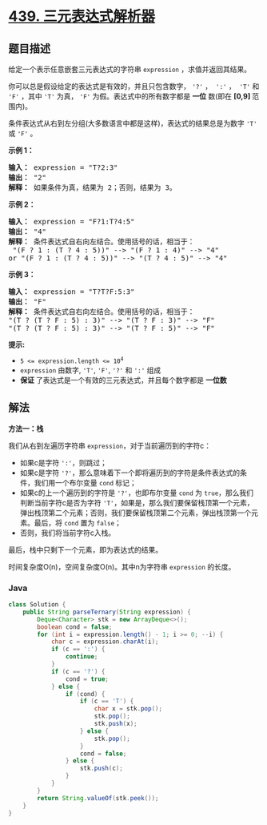 # [439. 三元表达式解析器](https://leetcode.cn/problems/ternary-expression-parser)

## 题目描述

<p>给定一个表示任意嵌套三元表达式的字符串&nbsp;<code>expression</code>&nbsp;，求值并返回其结果。</p>

<p>你可以总是假设给定的表达式是有效的，并且只包含数字，&nbsp;<code>'?'</code>&nbsp;，&nbsp;&nbsp;<code>':'</code>&nbsp;，&nbsp;&nbsp;<code>'T'</code>&nbsp;和 <code>'F'</code> ，其中 <code>'T'</code> 为真， <code>'F'</code> 为假。表达式中的所有数字都是 <strong>一位</strong> 数(即在 <strong>[0,9] </strong>范围内)。</p>

<p>条件表达式从右到左分组(大多数语言中都是这样)，表达式的结果总是为数字 <code>'T'</code> 或 <code>'F'</code> 。</p>

<p><strong>示例 1：</strong></p>

<pre>
<strong>输入：</strong> expression = "T?2:3"
<strong>输出：</strong> "2"
<strong>解释：</strong> 如果条件为真，结果为 2；否则，结果为 3。
</pre>

<p><strong>示例 2：</strong></p>

<pre>
<strong>输入：</strong> expression = "F?1:T?4:5"
<strong>输出：</strong> "4"
<strong>解释：</strong> 条件表达式自右向左结合。使用括号的话，相当于：
 "(F ? 1 : (T ? 4 : 5))" --&gt; "(F ? 1 : 4)" --&gt; "4"
or "(F ? 1 : (T ? 4 : 5))" --&gt; "(T ? 4 : 5)" --&gt; "4"
</pre>

<p><strong>示例 3：</strong></p>

<pre>
<strong>输入：</strong> expression = "T?T?F:5:3"
<strong>输出：</strong> "F"
<strong>解释：</strong> 条件表达式自右向左结合。使用括号的话，相当于：
"(T ? (T ? F : 5) : 3)" --&gt; "(T ? F : 3)" --&gt; "F"
"(T ? (T ? F : 5) : 3)" --&gt; "(T ? F : 5)" --&gt; "F"</pre>

<p><strong>提示:</strong></p>

<ul>
	<li><code>5 &lt;= expression.length &lt;= 10<sup>4</sup></code></li>
	<li><code>expression</code>&nbsp;由数字,&nbsp;<code>'T'</code>,&nbsp;<code>'F'</code>,&nbsp;<code>'?'</code>&nbsp;和&nbsp;<code>':'</code>&nbsp;组成</li>
	<li><strong>保证&nbsp;</strong>了表达式是一个有效的三元表达式，并且每个数字都是 <strong>一位数</strong>&nbsp;</li>
</ul>

## 解法

**方法一：栈**

我们从右到左遍历字符串 `expression`，对于当前遍历到的字符c：

-   如果c是字符 `':'`，则跳过；
-   如果c是字符 `'?'`，那么意味着下一个即将遍历到的字符是条件表达式的条件，我们用一个布尔变量 `cond` 标记；
-   如果c的上一个遍历到的字符是 `'?'`，也即布尔变量 `cond` 为 `true`，那么我们判断当前字符c是否为字符 `'T'`，如果是，那么我们要保留栈顶第一个元素，弹出栈顶第二个元素；否则，我们要保留栈顶第二个元素，弹出栈顶第一个元素。最后，将 `cond` 置为 `false`；
-   否则，我们将当前字符c入栈。

最后，栈中只剩下一个元素，即为表达式的结果。

时间复杂度O(n)，空间复杂度O(n)。其中n为字符串 `expression` 的长度。

### **Java**

```java
class Solution {
    public String parseTernary(String expression) {
        Deque<Character> stk = new ArrayDeque<>();
        boolean cond = false;
        for (int i = expression.length() - 1; i >= 0; --i) {
            char c = expression.charAt(i);
            if (c == ':') {
                continue;
            }
            if (c == '?') {
                cond = true;
            } else {
                if (cond) {
                    if (c == 'T') {
                        char x = stk.pop();
                        stk.pop();
                        stk.push(x);
                    } else {
                        stk.pop();
                    }
                    cond = false;
                } else {
                    stk.push(c);
                }
            }
        }
        return String.valueOf(stk.peek());
    }
}
```
